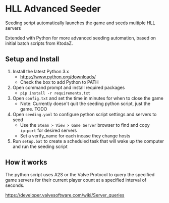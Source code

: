 # HLL Advanced Seeder

Seeding script automatically launches the game and seeds multiple HLL servers

Extended with Python for more advanced seeding automation, based on initial batch scripts from KtodaZ.

## Setup and Install

1. Install the latest Python 3.x
	- https://www.python.org/downloads/
	- Check the box to add Python to PATH
2. Open command prompt and install required packages
	- `pip install -r requirements.txt`
3. Open `config.txt` and set the time in minutes for when to close the game
	- Note: Currently doesn't quit the seeding python script, just the game. TODO
4. Open `seeding.yaml` to configure python script settings and servers to seed
    - Use the `Steam > View > Game Server` browser to find and copy `ip:port` for desired servers
	- Set a verify_name for each incase they change hosts
5. Run `setup.bat` to create a scheduled task that will wake up the computer and run the seeding script

## How it works

The python script uses A2S or the Valve Protocol to query the specified game servers for their current player count at a specified interval of seconds.

https://developer.valvesoftware.com/wiki/Server_queries